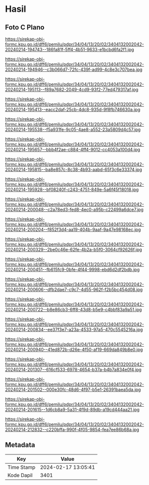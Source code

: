# Hasil

## Foto C Plano

https://sirekap-obj-formc.kpu.go.id/dff6/pemilu/pdpr/34/04/13/20/02/3404132002042-20240214-194743--186fa81f-5ff4-4b51-9633-e1bcbd6fa2f1.jpg

https://sirekap-obj-formc.kpu.go.id/dff6/pemilu/pdpr/34/04/13/20/02/3404132002042-20240214-194946--c3b066d7-72fc-439f-ad99-4c8e3c707bea.jpg

https://sirekap-obj-formc.kpu.go.id/dff6/pemilu/pdpr/34/04/13/20/02/3404132002042-20240214-195113--f89a7682-2049-4cd9-93f2-77ed479317af.jpg

https://sirekap-obj-formc.kpu.go.id/dff6/pemilu/pdpr/34/04/13/20/02/3404132002042-20240214-195413--eacc2daf-25cb-4dc8-935d-9f8fb746630a.jpg

https://sirekap-obj-formc.kpu.go.id/dff6/pemilu/pdpr/34/04/13/20/02/3404132002042-20240214-195538--f5a931fe-9c05-4ae8-a552-23a5809d4c57.jpg

https://sirekap-obj-formc.kpu.go.id/dff6/pemilu/pdpr/34/04/13/20/02/3404132002042-20240214-195657--bbb4f2ae-c884-4ff4-9012-cc4053a100d4.jpg

https://sirekap-obj-formc.kpu.go.id/dff6/pemilu/pdpr/34/04/13/20/02/3404132002042-20240214-195815--ba8e857c-8c38-4b93-aabd-65f3c6e33374.jpg

https://sirekap-obj-formc.kpu.go.id/dff6/pemilu/pdpr/34/04/13/20/02/3404132002042-20240214-195928--bf08240f-c243-4751-849e-5a6f45f18018.jpg

https://sirekap-obj-formc.kpu.go.id/dff6/pemilu/pdpr/34/04/13/20/02/3404132002042-20240214-200048--c2a78ed3-fed8-4ec0-a95b-c22499a6dce7.jpg

https://sirekap-obj-formc.kpu.go.id/dff6/pemilu/pdpr/34/04/13/20/02/3404132002042-20240214-200204--f852f3d4-aa19-404b-9aaf-9a47e98168ec.jpg

https://sirekap-obj-formc.kpu.go.id/dff6/pemilu/pdpr/34/04/13/20/02/3404132002042-20240214-200329--2be0c46e-62fe-4b2a-b5f0-3064cf92626f.jpg

https://sirekap-obj-formc.kpu.go.id/dff6/pemilu/pdpr/34/04/13/20/02/3404132002042-20240214-200451--fb615fc9-0bfe-4f44-9998-ebd6d2df2bdb.jpg

https://sirekap-obj-formc.kpu.go.id/dff6/pemilu/pdpr/34/04/13/20/02/3404132002042-20240214-200606--dfb2dae7-c9c7-4d55-962f-f2b5bc454d08.jpg

https://sirekap-obj-formc.kpu.go.id/dff6/pemilu/pdpr/34/04/13/20/02/3404132002042-20240214-200722--b8e86cb3-6ff8-43d8-b5e9-c4bbf83a9a51.jpg

https://sirekap-obj-formc.kpu.go.id/dff6/pemilu/pdpr/34/04/13/20/02/3404132002042-20240214-200834--ee37f3e7-a23a-4533-97a5-470c5545216a.jpg

https://sirekap-obj-formc.kpu.go.id/dff6/pemilu/pdpr/34/04/13/20/02/3404132002042-20240214-200940--41ed872b-d26e-4f50-af19-669da849b8e0.jpg

https://sirekap-obj-formc.kpu.go.id/dff6/pemilu/pdpr/34/04/13/20/02/3404132002042-20240214-201307--616cf533-6978-4654-b37a-b4b7a834e0f4.jpg

https://sirekap-obj-formc.kpu.go.id/dff6/pemilu/pdpr/34/04/13/20/02/3404132002042-20240214-201502--000e30fc-48d6-4f97-b5e1-26391baea5da.jpg

https://sirekap-obj-formc.kpu.go.id/dff6/pemilu/pdpr/34/04/13/20/02/3404132002042-20240214-201615--1d6cb8a9-5a31-4f9d-89db-a19cd444aa21.jpg

https://sirekap-obj-formc.kpu.go.id/dff6/pemilu/pdpr/34/04/13/20/02/3404132002042-20240214-212832--c220bffa-990f-4f05-9854-fea7ee86b68a.jpg


## Metadata

| Key        | Value               |
| ---------- | ------------------- |
| Time Stamp | 2024-02-17 13:05:41 |
| Kode Dapil | 3401                |



